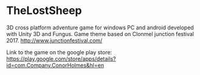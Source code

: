 # TheLostSheep
3D cross platform adventure game for windows PC and android
developed with Unity 3D and Fungus.
Game theme based on Clonmel junction festival 2017.
http://www.junctionfestival.com/

Link to the game on the google play store: https://play.google.com/store/apps/details?id=com.Company.ConorHolmes&hl=en

